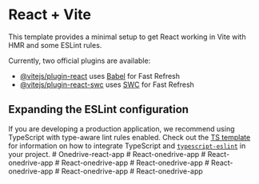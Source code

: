 # React + Vite

This template provides a minimal setup to get React working in Vite with HMR and some ESLint rules.

Currently, two official plugins are available:

- [@vitejs/plugin-react](https://github.com/vitejs/vite-plugin-react/blob/main/packages/plugin-react) uses [Babel](https://babeljs.io/) for Fast Refresh
- [@vitejs/plugin-react-swc](https://github.com/vitejs/vite-plugin-react/blob/main/packages/plugin-react-swc) uses [SWC](https://swc.rs/) for Fast Refresh

## Expanding the ESLint configuration

If you are developing a production application, we recommend using TypeScript with type-aware lint rules enabled. Check out the [TS template](https://github.com/vitejs/vite/tree/main/packages/create-vite/template-react-ts) for information on how to integrate TypeScript and [`typescript-eslint`](https://typescript-eslint.io) in your project.
#   O n e d r i v e - r e a c t - a p p  
 #   R e a c t - o n e d r i v e - a p p  
 #   R e a c t - o n e d r i v e - a p p  
 #   R e a c t - o n e d r i v e - a p p  
 #   R e a c t - o n e d r i v e - a p p  
 #   R e a c t - o n e d r i v e - a p p  
 #   R e a c t - o n e d r i v e - a p p  
 #   R e a c t - o n e d r i v e - a p p  
 